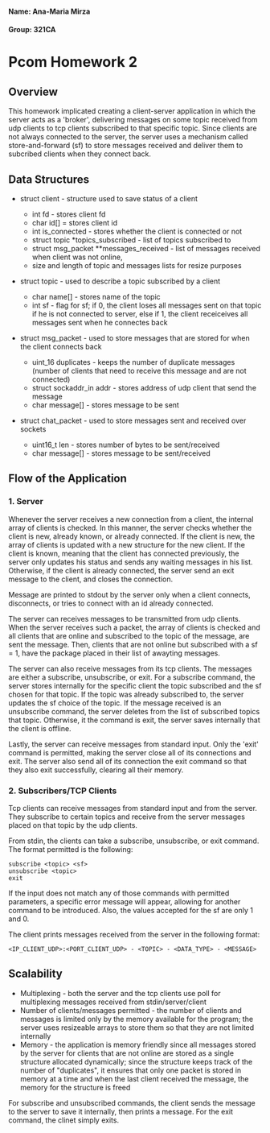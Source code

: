 #### Name: Ana-Maria Mirza
#### Group: 321CA

#
# Pcom Homework 2

## Overview
This homework implicated creating a client-server application in which the
server acts as a 'broker', delivering messages on some topic received from udp 
clients to tcp clients subscribed to that specific topic. Since clients are 
not always connected to the server, the server uses a mechanism called 
store-and-forward (sf) to store messages received and deliver them to 
subcribed clients when they connect back.


## Data Structures
* struct client - structure used to save status of a client

    - int fd - stores client fd
    - char id[] = stores client id
    - int is_connected - stores whether the client is connected or not
    - struct topic *topics_subscribed - list of topics subscribed to
    - struct msg_packet **messages_received - list of messages received when 
                                              client was not online, 
    - size and length of topic and messages lists for resize purposes

* struct topic - used to describe a topic subscribed by a client

    - char name[] - stores name of the topic
    - int sf - flag for sf; if 0, the client loses all messages sent on that 
                topic if he is not connected to server, else if 1, the client 
                receiceives all messages sent when he connectes back

* struct msg_packet - used to store messages that are stored for when the 
                      client connects back

    - uint_16 duplicates - keeps the number of duplicate messages (number of 
                           clients that need to receive this message and are 
                           not connected)
    - struct sockaddr_in addr - stores address of udp client that send the 
                                message
    - char message[] - stores message to be sent

* struct chat_packet - used to store messages sent and received over sockets

    - uint16_t len - stores number of bytes to be sent/received
    - char message[] - stores message to be sent/received

## Flow of the Application
### 1. Server
Whenever the server receives a new connection from a client, the internal 
array of clients is checked. In this manner, the server checks whether the 
client is new, already known, or already connected. If the client is new, the 
array of clients is updated with a new structure for the new client. If the 
client is known, meaning that the client has connected previously, the server 
only updates his status and sends any waiting messages in his list. Otherwise, 
if the client is already connected, the server send an exit message to the 
client, and closes the connection.

Message are printed to stdout by the server only when a client connects, 
disconnects, or tries to connect with an id already connected.

The server can receives messages to be transmitted from udp clients. When the 
server receives such a packet, the array of clients is checked and all clients 
that are online and subscribed to the topic of the message, are sent the 
message. Then, clients that are not online but subscribed with a sf = 1, have 
the package placed in their list of awayting messages.

The server can also receive messages from its tcp clients. The messages are 
either a subscribe, unsubscribe, or exit. For a subscribe command, the server 
stores internally for the specific client the topic subscribed and the sf 
chosen for that topic. If the topic was already subscribed to, the server 
updates the sf choice of the topic. If the message received is an unsubscribe 
command, the server deletes from the list of subscribed topics that topic. 
Otherwise, it the command is exit, the server saves internally that the client 
is offline.

Lastly, the server can receive messages from standard input. Only the 'exit' 
command is permitted, making the server close all of its connections and exit. 
The server also send all of its connection the exit command so that they also 
exit successfully, clearing all their memory.

### 2. Subscribers/TCP Clients
Tcp clients can receive messages from standard input and from the server. They 
subscribe to certain topics and receive from the server messages placed on 
that topic by the udp clients.

From stdin, the clients can take a subscribe, unsubscribe, or exit command.
The format permitted is the following:

    subscribe <topic> <sf> 
    unsubscribe <topic>
    exit

If the input does not match any of those commands with permitted parameters,
a specific error message will appear, allowing for another command to be
introduced. Also, the values accepted for the sf are only 1 and 0. 

The client prints messages received from the server in the following format:

    <IP_CLIENT_UDP>:<PORT_CLIENT_UDP> - <TOPIC> - <DATA_TYPE> - <MESSAGE>

## Scalability
* Multiplexing - both the server and the tcp clients use poll for multiplexing
                 messages received from stdin/server/client
* Number of clients/messages permitted - the number of clients and messages is 
                                         limited only by the memory available 
                                         for the program; the server uses 
                                         resizeable arrays to store them so
                                         that they are not limited internally
* Memory - the application is memory friendly since all messages stored by the 
           server for clients that are not online are stored as a single
           structure allocated dynamically; since the structure keeps track
           of the number of "duplicates", it ensures that only one packet is
           stored in memory at a time and when the last client received the
           message, the memory for the structure is freed

For subscribe and unsubscribed commands, the client sends the message to the 
server to save it internally, then prints a message. For the exit command, the 
clinet simply exits.

